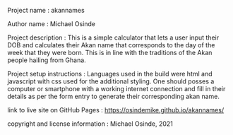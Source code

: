 Project name : akannames

Author name : Michael Osinde

Project description : This is a simple calculator that lets a user input their DOB and calculates their Akan name that corresponds to the day of the week that they were born. This is in line with the traditions of the Akan people hailing from Ghana.

Project setup instructions : Languages used in the build were html and javascript with css used for the additional styling. One should posses a computer or smartphone with a working internet connection and fill in their details as per the form entry to generate their corresponding akan name.

link to live site on GitHub Pages : https://osindemike.github.io/akannames/

copyright and license information : Michael Osinde, 2021
